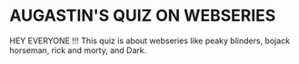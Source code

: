 # AUGASTIN'S QUIZ ON WEBSERIES
HEY EVERYONE !!!
This quiz is about webseries like peaky blinders, bojack horseman, rick and morty, and Dark.